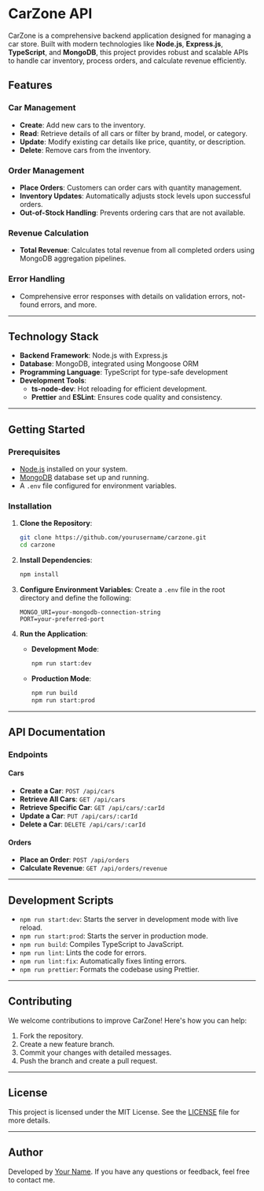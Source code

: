 
# CarZone API

CarZone is a comprehensive backend application designed for managing a car store. Built with modern technologies like **Node.js**, **Express.js**, **TypeScript**, and **MongoDB**, this project provides robust and scalable APIs to handle car inventory, process orders, and calculate revenue efficiently.

## Features

### Car Management
- **Create**: Add new cars to the inventory.
- **Read**: Retrieve details of all cars or filter by brand, model, or category.
- **Update**: Modify existing car details like price, quantity, or description.
- **Delete**: Remove cars from the inventory.

### Order Management
- **Place Orders**: Customers can order cars with quantity management.
- **Inventory Updates**: Automatically adjusts stock levels upon successful orders.
- **Out-of-Stock Handling**: Prevents ordering cars that are not available.

### Revenue Calculation
- **Total Revenue**: Calculates total revenue from all completed orders using MongoDB aggregation pipelines.

### Error Handling
- Comprehensive error responses with details on validation errors, not-found errors, and more.

---

## Technology Stack

- **Backend Framework**: Node.js with Express.js
- **Database**: MongoDB, integrated using Mongoose ORM
- **Programming Language**: TypeScript for type-safe development
- **Development Tools**:
  - **ts-node-dev**: Hot reloading for efficient development.
  - **Prettier** and **ESLint**: Ensures code quality and consistency.

---

## Getting Started

### Prerequisites
- [Node.js](https://nodejs.org/) installed on your system.
- [MongoDB](https://www.mongodb.com/) database set up and running.
- A `.env` file configured for environment variables.

### Installation

1. **Clone the Repository**:
   ```bash
   git clone https://github.com/yourusername/carzone.git
   cd carzone
   ```

2. **Install Dependencies**:
   ```bash
   npm install
   ```

3. **Configure Environment Variables**:
   Create a `.env` file in the root directory and define the following:
   ```env
   MONGO_URI=your-mongodb-connection-string
   PORT=your-preferred-port
   ```

4. **Run the Application**:
   - **Development Mode**:
     ```bash
     npm run start:dev
     ```
   - **Production Mode**:
     ```bash
     npm run build
     npm run start:prod
     ```

---

## API Documentation

### Endpoints

#### Cars
- **Create a Car**: `POST /api/cars`
- **Retrieve All Cars**: `GET /api/cars`
- **Retrieve Specific Car**: `GET /api/cars/:carId`
- **Update a Car**: `PUT /api/cars/:carId`
- **Delete a Car**: `DELETE /api/cars/:carId`

#### Orders
- **Place an Order**: `POST /api/orders`
- **Calculate Revenue**: `GET /api/orders/revenue`

---

## Development Scripts

- `npm run start:dev`: Starts the server in development mode with live reload.
- `npm run start:prod`: Starts the server in production mode.
- `npm run build`: Compiles TypeScript to JavaScript.
- `npm run lint`: Lints the code for errors.
- `npm run lint:fix`: Automatically fixes linting errors.
- `npm run prettier`: Formats the codebase using Prettier.

---

## Contributing

We welcome contributions to improve CarZone! Here's how you can help:
1. Fork the repository.
2. Create a new feature branch.
3. Commit your changes with detailed messages.
4. Push the branch and create a pull request.

---

## License

This project is licensed under the MIT License. See the [LICENSE](LICENSE) file for more details.

---

## Author

Developed by [Your Name](https://github.com/yourusername). If you have any questions or feedback, feel free to contact me.

